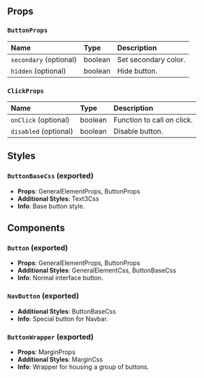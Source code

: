 ## Props

### `ButtonProps`
| Name | Type | Description                                                          |
| :--- | :--- | :------------------------------------------------------------------- |
| `secondary` (optional) | boolean | Set secondary color.
| `hidden` (optional) | boolean | Hide button.

### `ClickProps`
| Name | Type | Description                                                          |
| :--- | :--- | :------------------------------------------------------------------- |
| `onClick` (optional) | boolean | Function to call on click.
| `disabled` (optional) | boolean | Disable button.

## Styles

### `ButtonBaseCss` (exported)
- **Props**: GeneralElementProps, ButtonProps
- **Additional Styles**: Text3Css
- **Info**: Base button style.

## Components

### `Button` (exported)
- **Props**: GeneralElementProps, ButtonProps
- **Additional Styles**: GeneralElementCss, ButtonBaseCss
- **Info**: Normal interface button.

### `NavButton` (exported)
- **Additional Styles**: ButtonBaseCss
- **Info**: Special button for Navbar.

### `ButtonWrapper` (exported)
- **Props**: MarginProps
- **Additional Styles**: MarginCss
- **Info**: Wrapper for housing a group of buttons.